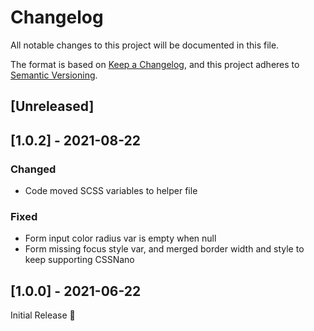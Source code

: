 # Changelog
All notable changes to this project will be documented in this file.

The format is based on [Keep a Changelog](https://keepachangelog.com/en/1.0.0/),
and this project adheres to [Semantic Versioning](https://semver.org/spec/v2.0.0.html).

## [Unreleased]

## [1.0.2] - 2021-08-22
### Changed
- Code moved SCSS variables to helper file

### Fixed
- Form input color radius var is empty when null
- Form missing focus style var,
  and merged border width and style to keep supporting CSSNano

## [1.0.0] - 2021-06-22
Initial Release 🎉
